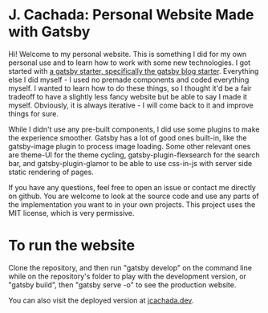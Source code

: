 <h1>
  J. Cachada: Personal Website Made with Gatsby
</h1>

Hi! Welcome to my personal website. This is something I did for my own personal use and to learn how to work with some new technologies. I got started with [a gatsby starter, specifically the gatsby blog starter](https://www.gatsbyjs.org/docs/gatsby-starters/). Everything else I did myself - I used no premade components and coded everything myself. I wanted to learn how to do these things, so I thought it'd be a fair tradeoff to have a slightly less fancy website but be able to say I made it myself.
Obviously, it is always iterative - I will come back to it and improve things for sure.

While I didn't use any pre-built components, I did use some plugins to make the experience smoother. Gatsby has a lot of good ones built-in, like the gatsby-image plugin to process image loading. Some other relevant ones are theme-UI for the theme cycling, gatsby-plugin-flexsearch for the search bar, and gatsby-plugin-glamor to be able to use css-in-js with server side static rendering of pages.

If you have any questions, feel free to open an issue or contact me directly on github. You are welcome to look at the source code and use any parts of the implementation you want to in your own projects. This project uses the MIT license, which is very permissive.

<h1>
  To run the website
</h1>

Clone the repository, and then run "gatsby develop" on the command line while on the repository's folder to play with the development version, or "gatsby build", then "gatsby serve -o" to see the production website.

You can also visit the deployed version at <a href="https://jcachada.dev">jcachada.dev</a>.
